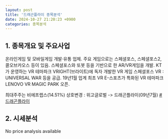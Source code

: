 ```yaml
---
layout: post
title: '드래곤플라이 종목분석'
date: 2024-10-27 21:20:23 +0900
categories: 종목분석
---
```


## 1. 종목개요 및 주요사업

온라인게임 및 모바일게임 개발·유통 업체. 주요 게임으로는 스페셜포스, 스페셜포스2, 콜오브카오스 등이 있음. 스페셜포스와 또봇 등을 기반으로 한 AR/VR게임을 개발. KT가 운영하는 VR 테마파크 VRIGHT(브라이트)에 독자 개발한 VR 게임 스페셜포스 VR : UNIVERSAL WAR 등을 공급. 19년1월 업계 최초 VR E-스포츠가 특화된 VR 테마파크 LENOVO VR MAGIC PARK 오픈.

최대주주는 비에프랩스(14.51%) 상호변경 : 위고글로벌 -> 드래곤플라이(09년7월)
[#드래곤플라이](#)

## 2. 시세분석

No price analysis available
